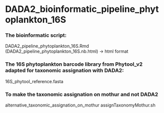 # DADA2_bioinformatic_pipeline_phytoplankton_16S

### The bioinformatic script:
DADA2_pipeline_phytoplankton_16S.Rmd
(DADA2_pipeline_phytoplankton_16S.nb.html) -> html format

### The 16S phytoplankton barcode library from Phytool_v2 adapted for taxonomic assignation with DADA2:
16S_phytool_reference.fasta

### To make the taxonomic assignation on mothur and not DADA2
alternative_taxonomic_assignation_on_mothur
assignTaxonomyMothur.sh
